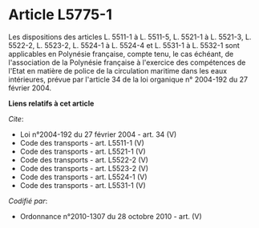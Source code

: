 # Article L5775-1

Les dispositions des articles L. 5511-1 à L. 5511-5, 
L. 5521-1 à L. 5521-3, L. 5522-2, L. 5523-2, 
L. 5524-1 à L. 5524-4 et L. 5531-1 à L. 5532-1 sont applicables en Polynésie française, compte tenu, le cas échéant, de
l'association de la Polynésie française à l'exercice des compétences de l'Etat en matière de police de la circulation
maritime dans les eaux intérieures, prévue par l'article 34 de la loi organique n° 2004-192 du 27 février 2004.

**Liens relatifs à cet article**

_Cite_:

  - Loi n°2004-192 du 27 février 2004 - art. 34 (V)
  - Code des transports - art. L5511-1 (V)
  - Code des transports - art. L5521-1 (V)
  - Code des transports - art. L5522-2 (V)
  - Code des transports - art. L5523-2 (V)
  - Code des transports - art. L5524-1 (V)
  - Code des transports - art. L5531-1 (V)

_Codifié par_:

  - Ordonnance n°2010-1307 du 28 octobre 2010 - art. (V)
